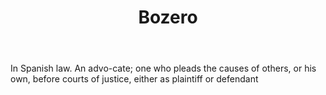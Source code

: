 ---
title: Bozero
letter: B
permalink: "/definitions/bld-bozero.html"
body: In Spanish law. An advo-cate; one who pleads the causes of others, or his own,
  before courts of justice, either as plaintiff or defendant
published_at: '2018-07-07'
source: Black's Law Dictionary 2nd Ed (1910)
layout: post
---